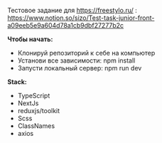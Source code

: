 Тестовое задание для https://freestylo.ru/ : 
https://www.notion.so/sizo/Test-task-junior-front-a09eeb5e9a604d78a1cb9dbf27277b2c


**Чтобы начать:**

- Клонируй репозиторий к себе на компьютер
- Установи все зависимости: npm install
- Запусти локальный сервер: npm run dev

**Stack:**

- TypeScript
- NextJs
- reduxjs/toolkit 
- Scss
- ClassNames
- axios
